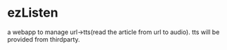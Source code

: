 # ezListen
a webapp to manage url->tts(read the article from url to audio). tts will be provided from thirdparty.
